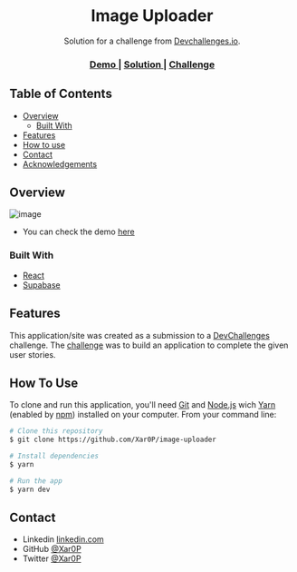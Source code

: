 <h1 align="center">Image Uploader</h1>

<div align="center">
   Solution for a challenge from  <a href="http://devchallenges.io" target="_blank">Devchallenges.io</a>.
</div>

<div align="center">
  <h3>
    <a href="https://uploadd.netlify.app/">
      Demo
    </a>
    <span> | </span>
    <a href="https://{your-url-to-the-solution}">
      Solution
    </a>
    <span> | </span>
    <a href="https://devchallenges.io/challenges/O2iGT9yBd6xZBrOcVirx">
      Challenge
    </a>
  </h3>
</div>

<!-- TABLE OF CONTENTS -->

## Table of Contents

- [Overview](#overview)
  - [Built With](#built-with)
- [Features](#features)
- [How to use](#how-to-use)
- [Contact](#contact)
- [Acknowledgements](#acknowledgements)

<!-- OVERVIEW -->

## Overview

![image](https://user-images.githubusercontent.com/48698130/171178782-9c2fab95-65e6-42ff-9c6e-3ef5ef74167d.png)


- You can check the demo [here](https://uploadd.netlify.app/)


### Built With

<!-- This section should list any major frameworks that you built your project using. Here are a few examples.-->

- [React](https://reactjs.org/)
- [Supabase](https://supabase.com/)

## Features

<!-- List the features of your application or follow the template. Don't share the figma file here :) -->

This application/site was created as a submission to a [DevChallenges](https://devchallenges.io/challenges) challenge. The [challenge](https://devchallenges.io/challenges/O2iGT9yBd6xZBrOcVirx) was to build an application to complete the given user stories.

## How To Use

<!-- Example: -->

To clone and run this application, you'll need [Git](https://git-scm.com) and [Node.js](https://nodejs.org/en/download/) wich [Yarn](https://yarnpkg.com/) (enabled by [npm](http://npmjs.com)) installed on your computer. From your command line:

```bash
# Clone this repository
$ git clone https://github.com/Xar0P/image-uploader

# Install dependencies
$ yarn

# Run the app
$ yarn dev
```

## Contact

- Linkedin [linkedin.com](https://www.linkedin.com/in/pietro-ricardo-crestani-b1515b21b/)
- GitHub [@Xar0P](https://github.com/Xar0P)
- Twitter [@Xar0P](https://twitter.com/Xar0P)
